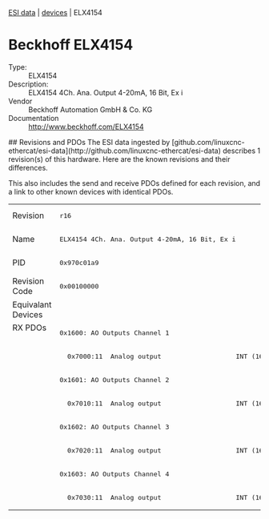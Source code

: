 <div class="nav"><a href="/esi-data">ESI data</a> | <a href="/esi-data/devices">devices</a> | ELX4154</div>

#  Beckhoff ELX4154

<dl>
  <dt>Type:</dt><dd>ELX4154</dd>
  <dt>Description:</dt><dd>ELX4154 4Ch. Ana. Output 4-20mA, 16 Bit, Ex i</dd>
  <dt>Vendor</dt><dd>Beckhoff Automation GmbH & Co. KG</dd>
  <dt>Documentation</dt><dd><a href="http://www.beckhoff.com/ELX4154">http://www.beckhoff.com/ELX4154</a></dd>
</dl>
## Revisions and PDOs
The ESI data ingested by [github.com/linuxcnc-ethercat/esi-data](http://github.com/linuxcnc-ethercat/esi-data) describes 1 revision(s) of this hardware.  Here are the known revisions and their differences.

This also includes the send and receive PDOs defined for each revision, and a link to other known devices with identical PDOs.

<table>
<tr >
<td class="first">Revision</td>
<td ><pre>r16</pre></td>
</tr>
<tr >
<td class="first">Name</td>
<td ><pre>ELX4154 4Ch. Ana. Output 4-20mA, 16 Bit, Ex i</pre></td>
</tr>
<tr >
<td class="first">PID</td>
<td ><pre>0x970c01a9</pre></td>
</tr>
<tr >
<td class="first">Revision Code</td>
<td ><pre>0x00100000</pre></td>
</tr>
<tr >
<td class="first">Equivalant Devices</td>
<td ></td>
</tr>
<tr class="rxpdo pdosection">
<td class="first" rowspan=8 valign=top>RX PDOs</td>
<td><pre>0x1600: AO Outputs Channel 1</pre></td>
<td></td>
</tr>
<tr class="rxpdo">
<td ><pre>  0x7000:11  Analog output                   INT (16 bits)</pre></td>
</tr>
<tr class="rxpdo pdosection">
<td ><pre>0x1601: AO Outputs Channel 2</pre></td>
</tr>
<tr class="rxpdo">
<td ><pre>  0x7010:11  Analog output                   INT (16 bits)</pre></td>
</tr>
<tr class="rxpdo pdosection">
<td ><pre>0x1602: AO Outputs Channel 3</pre></td>
</tr>
<tr class="rxpdo">
<td ><pre>  0x7020:11  Analog output                   INT (16 bits)</pre></td>
</tr>
<tr class="rxpdo pdosection">
<td ><pre>0x1603: AO Outputs Channel 4</pre></td>
</tr>
<tr class="rxpdo">
<td ><pre>  0x7030:11  Analog output                   INT (16 bits)</pre></td>
</tr>
</table>
